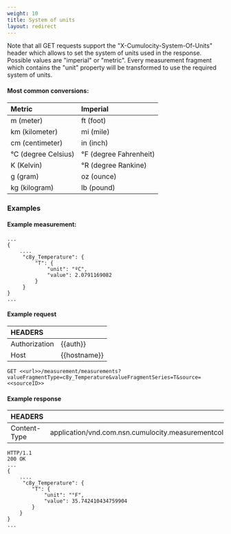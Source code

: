 ```yaml
---
weight: 10
title: System of units
layout: redirect
---
```


Note that all GET requests support the "X-Cumulocity-System-Of-Units" header which allows to set the system of units used in the response.
Possible values are "imperial" or "metric".
Every measurement fragment which contains the "unit" property will be transformed to use the required system of units.

#### Most common conversions:

|Metric|Imperial|
|:-------|:-----|
|m (meter)|ft (foot)|
|km (kilometer)|mi (mile)|
|cm (centimeter)|in (inch)|
|°C (degree Celsius)|°F (degree Fahrenheit)|
|K (Kelvin)|°R (degree Rankine)|
|g (gram)|oz (ounce)|
|kg (kilogram)|lb (pound)|

### Examples

#### Example measurement:
```http
...
{
    ....
     "c8y_Temperature": {
         "T": {
             "unit": "ºC",
             "value": 2.0791169082
         }
     }
}
...
```

#### Example request

|HEADERS||
|:---|:---|
|Authorization|{{auth}}
|Host|{{hostname}}|

```http
GET <<url>>/measurement/measurements?valueFragmentType=c8y_Temperature&valueFragmentSeries=T&source=<<sourceID>>
```

#### Example response

|HEADERS||
|:---|:---|
|Content-Type|application/vnd.com.nsn.cumulocity.measurementcollection+json;ver=...
```http
HTTP/1.1
200 OK
...
{
    ....
     "c8y_Temperature": {
        "T": {
            "unit": "°F",
            "value": 35.742410434759904
        }
    }
}
...
```
